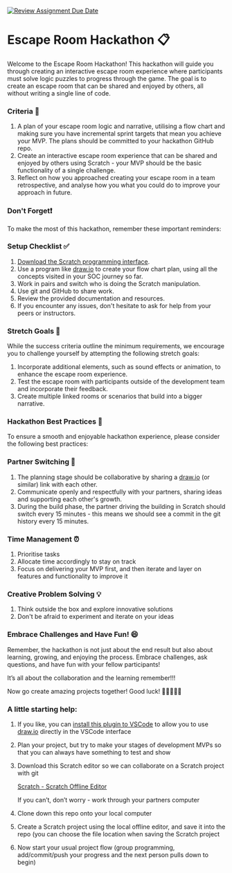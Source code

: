 [![Review Assignment Due Date](https://classroom.github.com/assets/deadline-readme-button-24ddc0f5d75046c5622901739e7c5dd533143b0c8e959d652212380cedb1ea36.svg)](https://classroom.github.com/a/7yRNZuqp)
# Escape Room Hackathon 📋

Welcome to the Escape Room Hackathon! This hackathon will guide you through creating an interactive escape room experience where participants must solve logic puzzles to progress through the game. The goal is to create an escape room that can be shared and enjoyed by others, all without writing a single line of code.

### Criteria 🎯

1. A plan of your escape room logic and narrative, utilising a flow chart and making sure you have incremental sprint targets that mean you achieve your MVP. The plans should be committed to your hackathon GitHub repo.
2. Create an interactive escape room experience that can be shared and enjoyed by others using Scratch - your MVP should be the basic functionality of a single challenge.
3. Reflect on how you approached creating your escape room in a team retrospective, and analyse how you what you could do to improve your approach in future.

### Don't Forget❗

To make the most of this hackathon, remember these important reminders:

### Setup Checklist ✅

1. [Download the Scratch programming interface](https://scratch.mit.edu/download).
2. Use a program like [draw.io](http://draw.io) to create your flow chart plan, using all the concepts visited in your SOC journey so far.
3. Work in pairs and switch who is doing the Scratch manipulation.
4. Use git and GitHub to share work.
5. Review the provided documentation and resources.
6. If you encounter any issues, don't hesitate to ask for help from your peers or instructors.

### Stretch Goals 🌟

While the success criteria outline the minimum requirements, we encourage you to challenge yourself by attempting the following stretch goals:

1. Incorporate additional elements, such as sound effects or animation, to enhance the escape room experience.
2. Test the escape room with participants outside of the development team and incorporate their feedback.
3. Create multiple linked rooms or scenarios that build into a bigger narrative.

### Hackathon Best Practices 💪

To ensure a smooth and enjoyable hackathon experience, please consider the following best practices:

### Partner Switching 👯

1. The planning stage should be collaborative by sharing a [draw.io](http://draw.io) (or similar) link with each other.
2. Communicate openly and respectfully with your partners, sharing ideas and supporting each other's growth.
3. During the build phase, the partner driving the building in Scratch should switch every 15 minutes - this means we should see a commit in the git history every 15 minutes.

### Time Management ⏰

1. Prioritise tasks
2. Allocate time accordingly to stay on track
3. Focus on delivering your MVP first, and then iterate and layer on features and functionality to improve it

### Creative Problem Solving 💡

1. Think outside the box and explore innovative solutions
2. Don't be afraid to experiment and iterate on your ideas

### Embrace Challenges and Have Fun! 😄

Remember, the hackathon is not just about the end result but also about learning, growing, and enjoying the process. Embrace challenges, ask questions, and have fun with your fellow participants!

It’s all about the collaboration and the learning remember!!!

Now go create amazing projects together! Good luck! 🎉👩‍💻👨‍💻

### A little starting help:

1. If you like, you can [install this plugin to VSCode](https://www.drawio.com/blog/embed-diagrams-vscode) to allow you to use [draw.io](http://draw.io) directly in the VSCode interface
2. Plan your project, but try to make your stages of development MVPs so that you can always have something to test and show
3. Download this Scratch editor so we can collaborate on a Scratch project with git
    
    [Scratch - Scratch Offline Editor](https://scratch.mit.edu/download)
    
    If you can’t, don’t worry - work through your partners computer
    
4. Clone down this repo onto your local computer
5. Create a Scratch project using the local offline editor, and save it into the repo (you can choose the file location when saving the Scratch project
6. Now start your usual project flow (group programming, add/commit/push your progress and the next person pulls down to begin)
